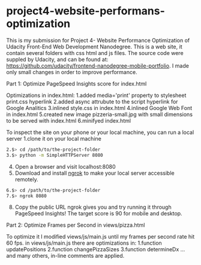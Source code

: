 # project4-website-performans-optimization
This is my submission for Project 4- Website Performance Optimization
of Udacity Front-End Web Development Nanodegree.
This is a web site, it contain several folders with css html and js files.
The source code were suppled by Udacity,
and can be found at: https://github.com/udacity/frontend-nanodegree-mobile-portfolio.
I made only small changes in order to improve performance.

Part 1: Optimize PageSpeed Insights score for index.html

Optimizations in index.html:
 1.added media='print' property to stylesheet print.css hyperlink
 2.added async attrubute to the script hyperlink for Google Analitics
 3.inlined style.css in index.html
 4.inlined Google Web Font in index.html
 5.created new image pizzeria-small.jpg with small dimensions to be served with index.html
 6.minifyed index.html

 To inspect the site on your phone or your local machine, you can run a local server
  1.clone it on your local machine
  ```bash
  2.$> cd /path/to/the-project-folder
  3.$> python -m SimpleHTTPServer 8080
  ```
  4. Open a browser and visit localhost:8080
  5. Download and install [ngrok](https://ngrok.com/) to make your local server accessible remotely.
  ``` bash
  6.$> cd /path/to/the-project-folder
  7.$> ngrok 8080
  ```
  8. Copy the public URL ngrok gives you and try running it through PageSpeed Insights!
  The target score is 90 for mobile and desktop.


Part 2: Optimize Frames per Second in views/pizza.html

To optimize it I modified views/js/main.js until my frames per second rate hit 60 fps.
 in views/js/main.js there are optimizations in:
 1.function updatePositions
 2.function changePizzaSizes
 3.function determineDx
 ... and many others, in-line comments are applied.

